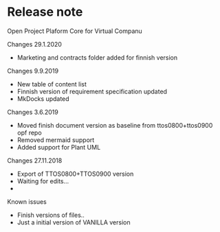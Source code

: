 # Release note

Open Project Plaform Core for Virtual Companu

Changes 29.1.2020

* Marketing and contracts folder added for finnish version


Changes 9.9.2019

* New table of content list
* Finnish version of requirement specification updated
* MkDocks updated


Changes 3.6.2019

* Moved finish document version as baseline from ttos0800+ttos0900 opf repo 
* Removed mermaid support 
* Added support for Plant UML



Changes 27.11.2018


* Export of TTOS0800+TTOS0900 version
* Waiting for edits...
*

Known issues

* Finish versions of files..
* Just a initial version of VANILLA version
